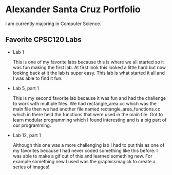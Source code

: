 # Alexander Santa Cruz Portfolio

I am currently majoring in Computer Science.

## Favorite CPSC120 Labs
* Lab 1

  This is one of my favorite labs because this is where we all started so it was fun making the first lab.  At first look this looked a little hard but now looking back at it the lab is super easy.  This lab is what started it all and I was able to find it fun. 

* Lab 5, part 1

  This is my second favorite lab because it was fun and had the challenge to work with multiple files.  We had rectangle_area.cc which was the main file then we had another file named rectangle_area_functions.cc which in there held the functions that were used in the main file. Got to learn modular programming which I found interesting and is a big part of our programming. 

* Lab 12, part 1

  Although this one was a more challenging lab I had to put this as one of my favorites because I had never coded something like this before.  I was able to make a gif out of this and learned something new. For example something new I used was the graphicsmagick to create a series of images!

